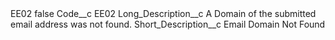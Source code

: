<?xml version="1.0" encoding="UTF-8"?>
<CustomMetadata xmlns="http://soap.sforce.com/2006/04/metadata" xmlns:xsi="http://www.w3.org/2001/XMLSchema-instance" xmlns:xsd="http://www.w3.org/2001/XMLSchema">
    <label>EE02</label>
    <protected>false</protected>
    <values>
        <field>Code__c</field>
        <value xsi:type="xsd:string">EE02</value>
    </values>
    <values>
        <field>Long_Description__c</field>
        <value xsi:type="xsd:string">A Domain of the submitted email address was not found.</value>
    </values>
    <values>
        <field>Short_Description__c</field>
        <value xsi:type="xsd:string">Email Domain Not Found</value>
    </values>
</CustomMetadata>
